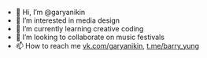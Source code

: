 - 👋 Hi, I’m @garyanikin
- 👀 I’m interested in media design
- 🌱 I’m currently learning creative coding
- 💞️ I’m looking to collaborate on music festivals
- 📫 How to reach me [vk.com/garyanikin](https://vk.com/garyanikin), [t.me/barry_yung](https://t.me/barry_yung)

<!---
garyanikin/garyanikin is a ✨ special ✨ repository because its `README.md` (this file) appears on your GitHub profile.
You can click the Preview link to take a look at your changes.
--->
